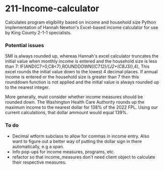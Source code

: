 # 211-Income-calculator
Calculates program eligibility based on income and household size
Python implementation of Hannah Newton's Excel-based income calculator for 
use by King County 2-1-1 specialists.

### Potential issues
SMI is always rounded up, whereas Hannah's excel calculator truncates the initial value
when monthly income is entered and the household size is less than 7:
    IF(AND(C7>0,C8<7),ROUNDDOWN((C7*12)/(J2+(C8*J3)),4),
This excel rounds the initial value down to the lowest 4 decimal places.
If annual income is entered or the household size is greater than 7 then
this rounddown function is not applied and the initial value is always
rounded up to the nearest integer.

More generally, must consider whether income measures should be rounded down.
The Washington Health Care Authority rounds up the maximum income to the nearest dollar
for 138% of the 2022 FPL. Using our current calculations, that dollar ammount would equal 139%.

### To do
- Decimal wtform subclass to allow for commas in income entry. Also want to figure out a better way of putting the dollar sign in there automatically, e.g a span.
- Info pop-ups for income measures, programs, etc.
- refactor so that income_measures don't need client object to calculate their respective measures.

